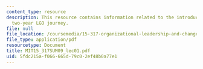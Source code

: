 ```yaml
---
content_type: resource
description: This resource contains information related to the introduction to the
  two-year LGO journey.
file: null
file_location: /coursemedia/15-317-organizational-leadership-and-change-summer-2009/5fdc215af066665d79c02ef48b0a77e1_MIT15_317SUM09_lec01.pdf
file_type: application/pdf
resourcetype: Document
title: MIT15_317SUM09_lec01.pdf
uid: 5fdc215a-f066-665d-79c0-2ef48b0a77e1
---
```

